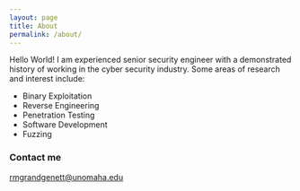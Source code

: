 ```yaml
---
layout: page
title: About
permalink: /about/
---
```


Hello World! I am experienced senior security engineer with a demonstrated history of working in the cyber security industry. Some areas of research and interest include: 
  * Binary Exploitation
  * Reverse Engineering  
  * Penetration Testing
  * Software Development
  * Fuzzing
  
### Contact me

[rmgrandgenett@unomaha.edu](mailto:rmgrandgenett@unomaha.edu)
